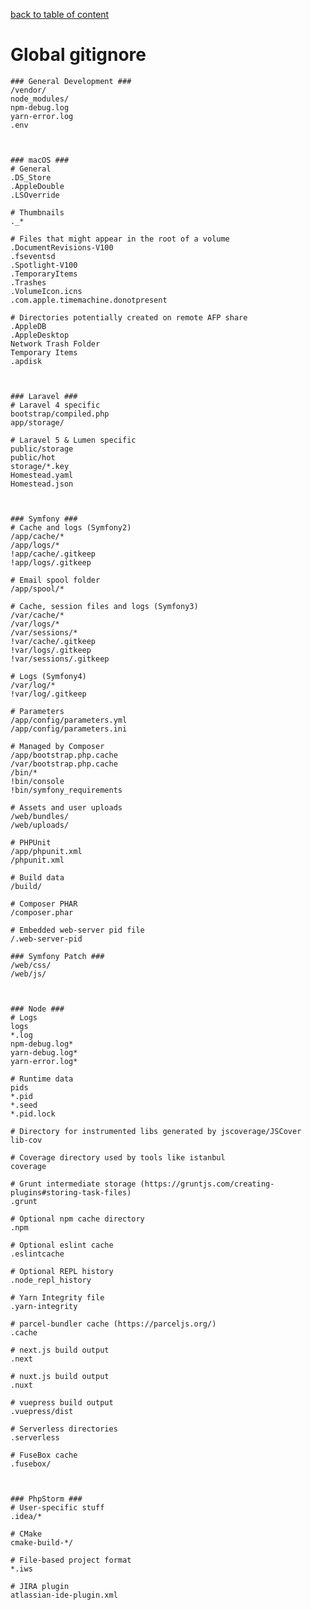 [back to table of content](../../readme.md)

# Global gitignore #

    ### General Development ###
    /vendor/
    node_modules/
    npm-debug.log
    yarn-error.log
    .env



    ### macOS ###
    # General
    .DS_Store
    .AppleDouble
    .LSOverride

    # Thumbnails
    ._*

    # Files that might appear in the root of a volume
    .DocumentRevisions-V100
    .fseventsd
    .Spotlight-V100
    .TemporaryItems
    .Trashes
    .VolumeIcon.icns
    .com.apple.timemachine.donotpresent

    # Directories potentially created on remote AFP share
    .AppleDB
    .AppleDesktop
    Network Trash Folder
    Temporary Items
    .apdisk



    ### Laravel ###
    # Laravel 4 specific
    bootstrap/compiled.php
    app/storage/

    # Laravel 5 & Lumen specific
    public/storage
    public/hot
    storage/*.key
    Homestead.yaml
    Homestead.json



    ### Symfony ###
    # Cache and logs (Symfony2)
    /app/cache/*
    /app/logs/*
    !app/cache/.gitkeep
    !app/logs/.gitkeep

    # Email spool folder
    /app/spool/*

    # Cache, session files and logs (Symfony3)
    /var/cache/*
    /var/logs/*
    /var/sessions/*
    !var/cache/.gitkeep
    !var/logs/.gitkeep
    !var/sessions/.gitkeep

    # Logs (Symfony4)
    /var/log/*
    !var/log/.gitkeep

    # Parameters
    /app/config/parameters.yml
    /app/config/parameters.ini

    # Managed by Composer
    /app/bootstrap.php.cache
    /var/bootstrap.php.cache
    /bin/*
    !bin/console
    !bin/symfony_requirements

    # Assets and user uploads
    /web/bundles/
    /web/uploads/

    # PHPUnit
    /app/phpunit.xml
    /phpunit.xml

    # Build data
    /build/

    # Composer PHAR
    /composer.phar

    # Embedded web-server pid file
    /.web-server-pid
    
    ### Symfony Patch ###
    /web/css/
    /web/js/



    ### Node ###
    # Logs
    logs
    *.log
    npm-debug.log*
    yarn-debug.log*
    yarn-error.log*

    # Runtime data
    pids
    *.pid
    *.seed
    *.pid.lock

    # Directory for instrumented libs generated by jscoverage/JSCover
    lib-cov

    # Coverage directory used by tools like istanbul
    coverage

    # Grunt intermediate storage (https://gruntjs.com/creating-plugins#storing-task-files)
    .grunt

    # Optional npm cache directory
    .npm

    # Optional eslint cache
    .eslintcache

    # Optional REPL history
    .node_repl_history

    # Yarn Integrity file
    .yarn-integrity

    # parcel-bundler cache (https://parceljs.org/)
    .cache

    # next.js build output
    .next

    # nuxt.js build output
    .nuxt

    # vuepress build output
    .vuepress/dist

    # Serverless directories
    .serverless

    # FuseBox cache
    .fusebox/



    ### PhpStorm ###    
    # User-specific stuff
    .idea/*

    # CMake
    cmake-build-*/

    # File-based project format
    *.iws

    # JIRA plugin
    atlassian-ide-plugin.xml